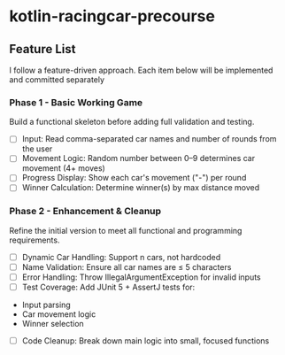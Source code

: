 # kotlin-racingcar-precourse
## Feature List 
I follow a feature-driven approach. Each item below will be implemented and committed separately

### Phase 1 - Basic Working Game
Build a functional skeleton before adding full validation and testing.
- [ ] Input: Read comma-separated car names and number of rounds from the user
- [ ] Movement Logic: Random number between 0–9 determines car movement (4+ moves)
- [ ] Progress Display: Show each car's movement ("-") per round
- [ ] Winner Calculation: Determine winner(s) by max distance moved

### Phase 2 - Enhancement & Cleanup
Refine the initial version to meet all functional and programming requirements.
- [ ] Dynamic Car Handling: Support n cars, not hardcoded
- [ ] Name Validation: Ensure all car names are ≤ 5 characters
- [ ] Error Handling: Throw IllegalArgumentException for invalid inputs
- [ ] Test Coverage: Add JUnit 5 + AssertJ tests for:
* Input parsing
* Car movement logic
* Winner selection
- [ ] Code Cleanup: Break down main logic into small, focused functions
